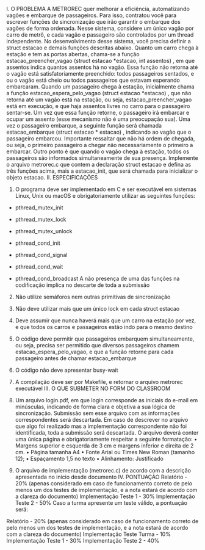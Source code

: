 I. O PROBLEMA
A METROREC quer melhorar a eficiência, automatizando vagões e embarque de passageiros.
Para isso, contratou você para escrever funções de sincronização que irão garantir o embarque
dos vagões de forma ordenada. Nesse sistema, considere um único vagão por carro de metrô, e
cada vagão e passageiro são controlados por um thread independente. No desenvolvimento
desse sistema, você precisa definir a struct estacao e demais funções descritas abaixo.
Quanto um carro chega à estação e tem as portas abertas, chama-se a função
estacao_preencher_vagao (struct estacao *estacao, int assentos)
, em que assentos indica quantos assentos há no vagão. Essa função não retorna até o vagão
está satisfatoriamente preenchido: todos passageiros sentados, e ou o vagão está cheio ou
todos passageiros que estavam esperando embarcaram.
Quando um passageiro chega à estação, inicialmente chama a função
estacao_espera_pelo_vagao (struct estacao *estacao)
, que não retorna até um vagão está na estação, ou seja, estacao_preencher_vagao está em
execução, e que haja assentos livres no carro para o passageiro sentar-se. Um vez que essa
função retorne, o passageiro irá embarcar e ocupar um assento (esse mecanismo não é uma
preocupação sua). Uma vez o passageiro embarque, a seguinte função será chamada
estacao_embarque (struct estacao * estacao)
, indicando ao vagão que o passageiro embarcou. Importante ressaltar que não há ordem de
chegada, ou seja, o primeiro passageiro a chegar não necessariamente o primeiro a embarcar.
Outro ponto é que quando o vagão chega à estação, todos os passageiros são informados
simultaneamente de sua presença.
Implemente o arquivo metrorec.c que contem a declaração struct estacao e defina as três
funções acima, mais a estacao_init, que será chamada para inicializar o objeto estacao.
II. ESPECIFICAÇÕES
1. O programa deve ser implementado em C e ser executável em sistemas Linux, Unix ou macOS
e obrigatoriamente utilizar as seguintes funções:
- pthread_mutex_init
- pthread_mutex_lock
- pthread_mutex_unlock
- pthread_cond_init

- pthread_cond_signal
- pthread_cond_wait
- pthread_cond_broadcast
A não presença de uma das funções na codificação implica no descarte de toda a submissão
2. Não utilize semáforos nem outras primitivas de sincronização
3. Não deve utilizar mais que um único lock em cada struct estacao
4. Deve assumir que nunca haverá mais que um carro na estação por vez, e que todos os carros
e passageiros estão indo para o mesmo destino
5. O código deve permitir que passageiros embarquem simultaneamente, ou seja, precisa ser
permitido que diversos passageiros chamem estacao_espera_pelo_vagao, e que a função
retorne para cada passageiro antes de chamar estacao_embarque
6. O código não deve apresentar busy-wait
7. A compilação deve ser por Makefile, e retornar o arquivo metrorec executável
III. O QUE SUBMETER NO FORM DO CLASSROOM
1. Um arquivo login.pdf, em que login corresponde as iniciais do e-mail em minúsculas,
indicando de forma clara e objetiva a sua lógica de sincronização. Submissão sem esse
arquivo com as informações correspondentes será descartada. Em caso de descrever no
arquivo que algo foi realizado mas a implementação correspondente não foi identificada,
toda a submissão será descartada. O arquivo deverá conter uma única página e
obrigatoriamente respeitar a seguinte formatação:
• Margens superior e esquerda de 3 cm e margens inferior e direita de 2 cm.
• Página tamanha A4
• Fonte Arial ou Times New Roman (tamanho 12);
• Espaçamento 1,5 no texto
• Alinhamento: Justificado

2. O arquivo de implementação (metrorec.c) de acordo com a descrição apresentada no início
desde documento
IV. PONTUAÇÃO
Relatório - 20% (apenas considerado em caso de funcionamento correto de pelo menos um dos
testes de implementação, e a nota estará de acordo com a clareza do documento)
Implementação Teste 1 - 30%
Implementação Teste 2 - 50%
Caso a turma apresente um teste válido, a pontuação será:

Relatório - 20% (apenas considerado em caso de funcionamento correto de pelo menos um dos
testes de implementação, e a nota estará de acordo com a clareza do documento)
Implementação Teste Turma - 10%
Implementação Teste 1 - 30%
Implementação Teste 2 - 40%
